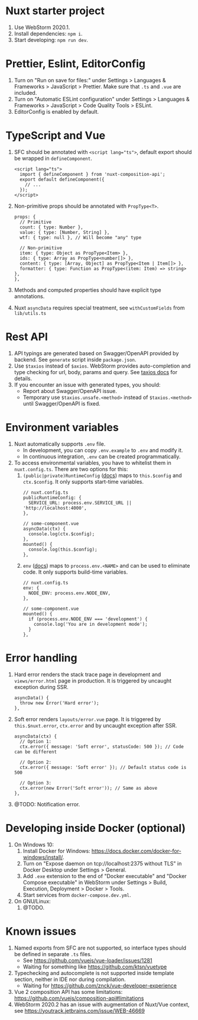 # Nuxt starter project

1. Use WebStorm 2020.1.
2. Install dependencies: `npm i`.
3. Start developing: `npm run dev`.

# Prettier, Eslint, EditorConfig

1. Turn on "Run on save for files:" under Settings > Languages & Frameworks > JavaScript > Prettier. Make sure that `.ts` and `.vue` are included.
2. Turn on "Automatic ESLint configuration" under Settings > Languages & Frameworks > JavaScript > Code Quality Tools > ESLint.
3. EditorConfig is enabled by default.

# TypeScript and Vue

1. SFC should be annotated with `<script lang="ts">`, default export should be wrapped in `defineComponent`.
   ```
   <script lang="ts">
     import { defineComponent } from 'nuxt-composition-api';
     export default defineComponent({
       // ...
     });
   </script>
   ```
2. Non-primitive props should be annotated with `PropType<T>`.

   ```
   props: {
     // Primitive
     count: { type: Number },
     value: { type: [Number, String] },
     wtf: { type: null }, // Will become "any" type

     // Non-primitive
     item: { type: Object as PropType<Item> },
     ids: { type: Array as PropType<number[]> },
     content: { type: [Array, Object] as PropType<Item | Item[]> },
     formatter: { type: Function as PropType<(item: Item) => string> },
   },
   ```

3. Methods and computed properties should have explicit type annotations.
4. Nuxt `asyncData` requires special treatment, see `withCustomFields` from `lib/utils.ts`

# Rest API

1. API typings are generated based on Swagger/OpenAPI provided by backend. See `generate` script inside `package.json`.
2. Use `$taxios` instead of `$axios`. WebStorm provides auto-completion and type checking for url, body, params and query.
   See [taxios docs](https://github.com/simplesmiler/taxios/tree/master/packages/taxios) for details.
3. If you encounter an issue with generated types, you should:
   - Report about Swagger/OpenAPI issue.
   - Temporary use `$taxios.unsafe.<method>` instead of `$taxios.<method>` until Swagger/OpenAPI is fixed.

# Environment variables

1. Nuxt automatically supports `.env` file.
   - In development, you can copy `.env.example` to `.env` and modify it.
   - In continuous integration, `.env` can be created programmatically.
2. To access environmental variables, you have to whitelist them in `nuxt.config.ts`. There are two options for this:
   1. `(public|private)RuntimeConfig` ([docs](https://nuxtjs.org/guide/runtime-config)) maps to `this.$config` and `ctx.$config`. It only supports start-time variables.
      ```
      // nuxt.config.ts
      publicRuntimeConfig: {
        SERVICE_URL: process.env.SERVICE_URL || 'http://localhost:4000',
      },
      ```
      ```
      // some-component.vue
      asyncData(ctx) {
        console.log(ctx.$config);
      },
      mounted() {
        console.log(this.$config);
      },
      ```
   2. `env` ([docs](https://nuxtjs.org/api/configuration-env)) maps to `process.env.<NAME>` and can be used to eliminate code. It only supports build-time variables.
      ```
      // nuxt.config.ts
      env: {
        NODE_ENV: process.env.NODE_ENV,
      },
      ```
      ```
      // some-component.vue
      mounted() {
        if (process.env.NODE_ENV === 'development') {
          console.log('You are in development mode');
        }
      },
      ```

# Error handling

1. Hard error renders the stack trace page in development and `views/error.html` page in production.
   It is triggered by uncaught exception during SSR.
   ```
   asyncData() {
     throw new Error('Hard error');
   },
   ```
2. Soft error renders `layouts/error.vue` page.
   It is triggered by `this.$nuxt.error`, `ctx.error` and by uncaught exception after SSR.

   ```
   asyncData(ctx) {
     // Option 1:
     ctx.error({ message: 'Soft error', statusCode: 500 }); // Code can be different

     // Option 2:
     ctx.error({ message: 'Soft error' }); // Default status code is 500

     // Option 3:
     ctx.error(new Error('Soft error')); // Same as above
   },
   ```

3. @TODO: Notification error.

# Developing inside Docker (optional)

1. On Windows 10:
   1. Install Docker for Windows: https://docs.docker.com/docker-for-windows/install/.
   2. Turn on "Expose daemon on tcp://localhost:2375 without TLS" in Docker Desktop under Settings > General.
   3. Add `.exe` extension to the end of "Docker executable" and "Docker Compose executable" in WebStorm under Settings > Build, Execution, Deployment > Docker > Tools.
   4. Start services from `docker-compose.dev.yml`.
2. On GNU/Linux:
   1. @TODO.

# Known issues

1. Named exports from SFC are not supported, so interface types should be defined in separate `.ts` files.
   - See https://github.com/vuejs/vue-loader/issues/1281
   - Waiting for something like https://github.com/ktsn/vuetype
2. Typechecking and autocomplete is not supported inside template section, neither in IDE nor during compilation.
   - Waiting for https://github.com/znck/vue-developer-experience
3. Vue 2 composition API has some limitations: https://github.com/vuejs/composition-api#limitations
4. WebStorm 2020.2 has an issue with augmentation of Nuxt/Vue context, see https://youtrack.jetbrains.com/issue/WEB-46669 
